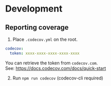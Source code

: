 # Development

## Reporting coverage
1. Place `.codecov.yml` on the root.

```yml
codecov:
  token: xxxx-xxxx-xxxx-xxxx-xxxx

```

You can retrieve the token from `codecov.com`.  
See: https://docs.codecov.com/docs/quick-start

2. Run `npm run codecov` (codecov-cli required)

